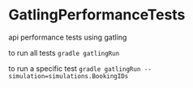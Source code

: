 # GatlingPerformanceTests
api performance tests using gatling

to run all tests
`gradle gatlingRun`

to run a specific test
`gradle gatlingRun --simulation=simulations.BookingIDs`